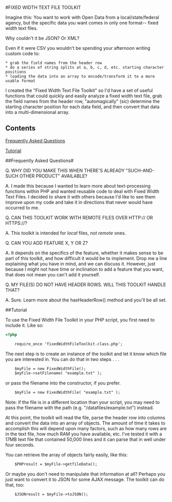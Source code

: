 #FIXED WIDTH TEXT FILE TOOLKIT

Imagine this: You want to work with Open Data from a local/state/federal agency, but the specific data you want comes in only one format-- fixed width text files. 

Why couldn't it be JSON? Or XML?

Even if it were CSV you wouldn't be spending your afternoon writing custom code to:

	* grab the field names from the header row 
	* do a series of string splits at a, b, c, d, etc. starting character positions 
	* loading the data into an array to encode/transform it to a more usable format

I created the "Fixed Width Text File Toolkit" so I'd have a set of useful functions that could quickly and easily analyze a fixed width text file, grab the field names from the header row, "automagically" (sic) determine the starting character position for each data field, and then convert that data into a multi-dimensional array.

## Contents

[Frequently Asked Questions](#frequently-asked-questions)

[Tutorial](#tutorial)

##Frequently Asked Questions#

Q. WHY DID YOU MAKE THIS WHEN THERE'S ALREADY "SUCH-AND-SUCH OTHER PRODUCT" AVAILABLE?

A. I made this because I wanted to learn more about text-processing functions within PHP and wanted reusable code to deal with Fixed Width Text Files. I decided to share it with others because I'd like to see them improve upon my code and take it in directions that never would have occurred to me.

Q. CAN THIS TOOLKIT WORK WITH REMOTE FILES OVER HTTP:// OR HTTPS://?

A. This toolkit is intended for *local* files, _not remote_ ones. 

Q. CAN YOU ADD FEATURE X, Y OR Z?

A. It depends on the specifics of the feature, whether it makes sense to be part of this toolkit, and how difficult it would be to implement. Drop me a line explaining what you have in mind, and we can discuss it. However, just because I might not have time or inclination to add a feature that you want, that does not mean you can't add it yourself.

Q. MY FILE(S) DO NOT HAVE HEADER ROWS. WILL THIS TOOLKIT HANDLE THAT?

A. Sure. Learn more about the hasHeaderRow() method and you'll be all set.

##Tutorial

To use the Fixed Width File Toolkit in your PHP script, you first need to include it. Like so:

```html
<?php

	require_once 'fixedWidthFileToolkit.class.php';
```

The next step is to create an instance of the toolkit and let it know which file you are interested in. You can do that in two steps . . .

```html
	$myFile = new FixedWidthFile();
	$myFile->setFilename( "example.txt" );
```

or pass the filename into the constructor, if you prefer.

```html
	$myFile = new FixedWidthFile( "example.txt" );
```
Note: if the file is in a different location than your script, you may need to pass the filename with the path (e.g. "/datafiles/example.txt") instead.

At this point, the toolkit will read the file, parse the header row into columns and convert the data into an array of objects. The amount of time it takes to accomplish this will depend upon many factors, such as how many rows are in the text file, how much RAM you have available, etc.  I've tested it with a 17MB text file that contained 50,000 lines and it can parse that in well under four seconds.

You can retrieve the array of objects fairly easily, like this:

```html
	$PHPresult = $myFile->getfileData();
```

Or maybe you don't need to manipulate that information at all? Perhaps you just want to convert it to JSON for some AJAX message. The toolkit can do that, too:

```html
	$JSONresult = $myFile->toJSON();
```
